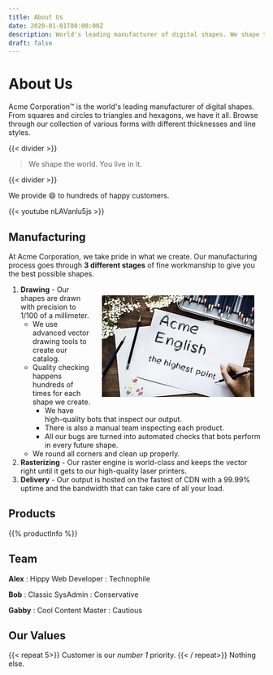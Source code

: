 ```yaml
---
title: About Us
date: 2020-01-01T00:00:00Z
description: World's leading manufacturer of digital shapes. We shape the world. You live in it.
draft: false
---
```

About Us
========

Acme Corporation&trade; is the world's leading manufacturer of digital shapes. From squares and circles to triangles and hexagons, we have it all. Browse through our collection of various forms with different thicknesses and line styles.

{{< divider >}}
> We shape the world. You live in it.

{{< divider >}}

We provide :smile: to hundreds of happy customers.

{{< youtube nLAVanlu5js >}}

Manufacturing
-------------

At Acme Corporation, we take pride in what we create. Our manufacturing process goes through **3 different stages** of fine workmanship to give you the best possible shapes.

<!-- HTML within your Markdown file -->
<img src="draw.jpg" alt="Descriptive alt text" style="float: right; margin: 20px; display: block;">
<!-- More of your Markdown content -->

1) **Drawing** - Our shapes are drawn with precision to 1/100 of a millimeter.
   * We use advanced vector drawing tools to create our catalog.
   * Quality checking happens hundreds of times for each shape we create.
     * We have high-quality bots that inspect our output.
     * There is also a manual team inspecting each product.
     * All our bugs are turned into automated checks that bots perform in every future shape.
   * We round all corners and clean up properly.
2) **Rasterizing** - Our raster engine is world-class and keeps the vector right until it gets to our high-quality laser printers.
3) **Delivery** - Our output is hosted on the fastest of CDN with a 99.99% uptime and the bandwidth that can take care of all your load.

Products
--------

{{% productInfo %}}

Team
----

**Alex**
: Hippy Web Developer
: Technophile

**Bob**
: Classic SysAdmin
: Conservative

**Gabby**
: Cool Content Master
: Cautious

Our Values
----------

{{< repeat 5>}}
Customer is our *number 1* priority.
{{< / repeat>}}
Nothing else.
